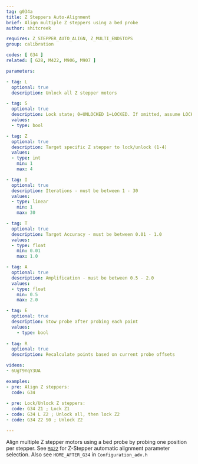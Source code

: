 ```yaml
---
tag: g034a
title: Z Steppers Auto-Alignment
brief: Align multiple Z steppers using a bed probe
author: shitcreek

requires: Z_STEPPER_AUTO_ALIGN, Z_MULTI_ENDSTOPS
group: calibration

codes: [ G34 ]
related: [ G28, M422, M906, M907 ]

parameters:

- tag: L
  optional: true
  description: Unlock all Z stepper motors

- tag: S
  optional: true
  description: Lock state; 0=UNLOCKED 1=LOCKED. If omitted, assume LOCKED
  values:
  - type: bool

- tag: Z
  optional: true
  description: Target specific Z stepper to lock/unlock (1-4)
  values:
  - type: int
    min: 1
    max: 4

- tag: I
  optional: true
  description: Iterations - must be between 1 - 30
  values:
  - type: linear
    min: 1
    max: 30

- tag: T
  optional: true
  description: Target Accuracy - must be between 0.01 - 1.0
  values:
  - type: float
    min: 0.01
    max: 1.0

- tag: A
  optional: true
  description: Amplification - must be between 0.5 - 2.0
  values:
  - type: float
    min: 0.5
    max: 2.0

- tag: E
  optional: true
  description: Stow probe after probing each point
  values:
    - type: bool
  
- tag: R
  optional: true
  description: Recalculate points based on current probe offsets

videos:
- 6UgT9YqY3UA

examples:
- pre: Align Z steppers:
  code: G34
  
- pre: Lock/Unlock Z steppers:
  code: G34 Z1 ; Lock Z1
- code: G34 L Z2 ; Unlock all, then lock Z2
- code: G34 Z2 S0 ; Unlock Z2

---
```


Align multiple Z stepper motors using a bed probe by probing one position per stepper. See [`M422`](/docs/gcode/M422.html) for Z-Stepper automatic alignment parameter selection. Also see `HOME_AFTER_G34` in `Configuration_adv.h`
